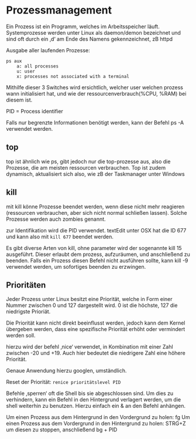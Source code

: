 # Prozessmanagement

Ein Prozess ist ein Programm, welches im Arbeitsspeicher läuft.
Systemprozesse werden unter Linux als daemon/demon bezeichnet und sind oft durch ein ‚d‘ am Ende des Namens gekennzeichnet,  zB httpd

Ausgabe aller laufenden Prozesse:

```
ps aux
	a: all processes
	u: user
	x: processes not associated with a terminal
```

Mithilfe dieser 3 Switches wird ersichtlich, welcher user welchen prozess wann initialisiert hat, und wie der ressourcenverbrauch(%CPU, %RAM) bei diesem ist.

PID = Process identifier

Falls nur begrenzte Informationen benötigt werden, kann der Befehl ps -A verwendet werden.

## top

top ist ähnlich wie ps, gibt jedoch nur die top-prozesse aus, also die Prozesse,
die am meisten ressourcen verbrauchen.
Top ist zudem dynamisch, aktualisiert sich also, wie zB der Taskmanager unter Windows

## kill

mit kill könne Prozesse beendet werden, wenn diese nicht mehr reagieren (ressourcen verbrauchen, aber sich nicht normal schließen lassen). Solche Prozesse werden auch zombies genannt.

zur Identifikation wird die PID verwendet. textEdit unter OSX hat die ID 677 und kann also mit ```kill 677``` beendet werden.

Es gibt diverse Arten von kill, ohne parameter wird der sogenannte kill 15 ausgeführt. Dieser erlaubt dem prozess, aufzuräumen, und anschließend zu beenden.
Falls ein Prozess diesen Befehl nicht ausführen sollte, kann kill -9 verwendet werden, um sofortiges beenden zu erzwingen.


## Prioritäten

Jeder Prozess unter Linux besitzt eine Priorität, welche in Form einer Nummer zwischen 0 und 127 dargestellt wird. 0 ist die höchste, 127 die niedrigste Prioriät.

Die Priorität kann nicht direkt beeinflusst werden, jedoch kann dem Kernel übergeben werden, dass eine spezifische Priorität erhöht oder vermindert werden soll.

hierzu wird der befehl ‚nice‘ verwendet, in Kombination mit einer Zahl zwischen -20 und +19. Auch hier bedeutet die niedrigere Zahl eine höhere Priorität.

Genaue Anwendung hierzu googlen, umständlich.

Reset der Priorität: ```renice prioritätslevel PID```

Befehle ‚sperren‘ oft die Shell bis sie abgeschlossen sind. Um dies zu verhindern, kann ein Befehl in den Hintergrund verlagert werden, um die shell weiterhin zu benutzen. Hierzu einfach ein & an den Befehl anhängen.

Um einen Prozess aus dem Hintergrund in den Vordergrund zu holen: fg
Um einen Prozess aus dem Vordergrund in den Hintergrund zu holen: STRG+Z um diesen zu stoppen, anschließend bg + PID
